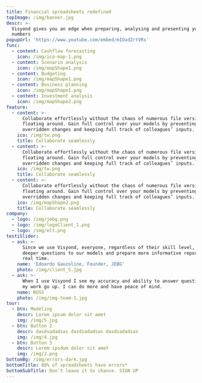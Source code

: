 ```yaml
---
title: Financial spreadsheets redefined
topImage: /img/banner.jpg
descr: >-
  Visyond gives you an edge when preparing, analysing and presenting your
  numbers
popupUrl: 'https://www.youtube.com/embed/mIOudZrtVRs'
func:
  - content: Cashflow forecasting
    icon: /img/ico-map-1.png
  - content: Scenario analysis
    icon: /img/mapShape1.png
  - content: Budgeting
    icon: /img/mapShape1.png
  - content: Business planning
    icon: /img/mapShape1.png
  - content: Investment analysis
    icon: /img/mapShape2.png
feature:
  - content: >-
      Collaborate effortlessly without the chaos of numerous file versions
      floating around. Gain full control over your models by preventing
      overridden changes and keeping full track of colleagues’ inputs.
    ico: /img/tw.png
    title: Collaborate seamlessly
  - content: >-
      Collaborate effortlessly without the chaos of numerous file versions
      floating around. Gain full control over your models by preventing
      overridden changes and keeping full track of colleagues’ inputs.
    ico: /img/tw.png
    title: Collaborate seamlessly
  - content: >-
      Collaborate effortlessly without the chaos of numerous file versions
      floating around. Gain full control over your models by preventing
      overridden changes and keeping full track of colleagues’ inputs.
    ico: /img/mapShape2.png
    title: Collaborate seamlessly
company:
  - logo: /img/jebg.png
  - logo: /img/logoClient_1.png
  - logo: /img/elt.png
testiSlider:
  - ask: >-
      Since we use Visyond, everyone, regardless of their skill level, can ask
      deeper questions to our models and prepare more informative reports in
      real time.
    name: 'Edoardo Gauzolino, Founder, JEBG'
    photo: /img/client_5.jpg
  - ask: >-
      When I use Visyond I see my accuracy and ability to answer questions about
      my work go up. I can do more and have peace of mind.
    name: BOSS
    photo: /img/img-team-1.jpg
tour:
  - btn: Modeling
    descr: Lorem ipsum dolor sit amet
    img: /img/5.jpg
  - btn: Button 2
    descr: dasdsadadsas dasdsadadsas dasdsadadsas
    img: /img/4.jpg
  - btn: Button 3
    descr: Lorem ipsdum dolor sit amet
    img: /img/2.png
bottomBg: /img/errors-dark.jpg
bottomTitle: 88% of spreadsheets have errors*
bottomSubTitle: Don’t leave it to chance. SIGN UP
---
```


